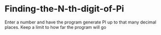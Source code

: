# Finding-the-N-th-digit-of-Pi
Enter a number and have the program generate PI up to that many decimal places. Keep a limit to how far the program will go
